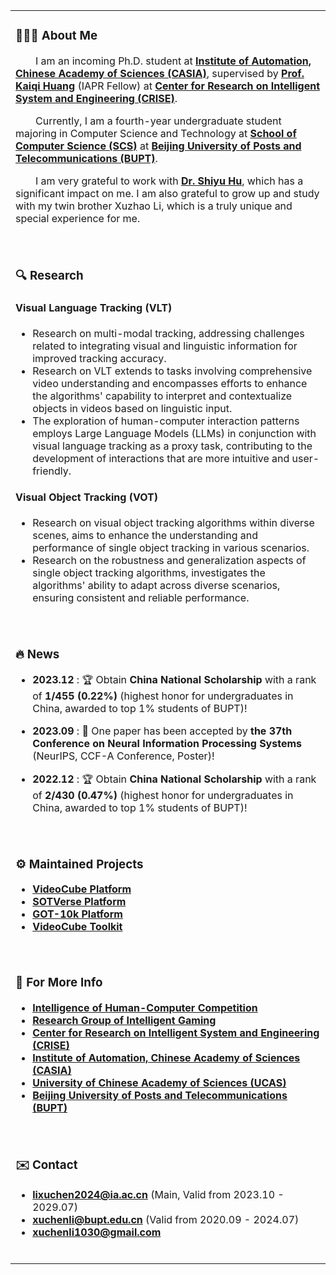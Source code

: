<table>

<tr><td>
  
### 👨🏻‍💻 About Me
<p>
  &emsp;&emsp;I am an incoming Ph.D. student at <b><a href="http://english.ia.cas.cn/"> Institute of Automation, Chinese Academy of Sciences (CASIA)</a></b>, supervised by <b><a href="https://people.ucas.ac.cn/~huangkaiqi?language=en">Prof. Kaiqi Huang</a></b> (IAPR Fellow) at <b><a href="http://www.crise.ia.ac.cn/">Center for Research on Intelligent System and Engineering (CRISE)</a></b>.
</p>
<p>
  &emsp;&emsp;Currently, I am a fourth-year undergraduate student majoring in Computer Science and Technology at <b><a href="https://scs.bupt.edu.cn/">School of Computer Science (SCS)</a></b> at <b><a href="https://www.bupt.edu.cn/">Beijing University of Posts and Telecommunications (BUPT)</a></b>.
</p>
<p>
  &emsp;&emsp;I am very grateful to work with <b><a href="https://huuuuusy.github.io/">Dr. Shiyu Hu</a></b>, which has a significant impact on me. I am also grateful to grow up and study with my twin brother Xuzhao Li, which is a truly unique and special experience for me.
</p>
<br>
</td></tr>

<tr><td>

### 🔍️ Research

#### Visual Language Tracking (VLT)

- Research on multi-modal tracking, addressing challenges related to integrating visual and linguistic information for improved tracking accuracy.
- Research on VLT extends to tasks involving comprehensive video understanding and encompasses efforts to enhance the algorithms' capability to interpret and contextualize objects in videos based on linguistic input.
- The exploration of human-computer interaction patterns employs Large Language Models (LLMs) in conjunction with visual language tracking as a proxy task, contributing to the development of interactions that are more intuitive and user-friendly.

#### Visual Object Tracking (VOT)

- Research on visual object tracking algorithms within diverse scenes, aims to enhance the understanding and performance of single object tracking in various scenarios.
- Research on the robustness and generalization aspects of single object tracking algorithms, investigates the algorithms' ability to adapt across diverse scenarios, ensuring consistent and reliable performance.

<br>
</td></tr>

<tr><td>
  
### 🔥 News

- **2023.12** : 🏆 Obtain **China National Scholarship** with a rank of **1/455 (0.22%)** (highest honor for undergraduates in China, awarded to top 1% students of BUPT)!
 
- **2023.09** : 📝 One paper has been accepted by **the 37th Conference on Neural Information Processing Systems** (NeurIPS, CCF-A Conference, Poster)!

- **2022.12** : 🏆 Obtain **China National Scholarship** with a rank of **2/430 (0.47%)** (highest honor for undergraduates in China, awarded to top 1% students of BUPT)!

<br>
</td></tr>

<tr><td>

### ⚙️ Maintained Projects

* **[VideoCube Platform](http://videocube.aitestunion.com/)** 
* **[SOTVerse Platform](http://metaverse.aitestunion.com/)**
* **[GOT-10k Platform](http://got-10k.aitestunion.com/)** 
* **[VideoCube Toolkit](https://github.com/huuuuusy/videocube-toolkit)**

<br>
</td></tr>

<tr><td>
  
### 🔗 For More Info

* **[Intelligence of Human-Computer Competition](http://turingai.ia.ac.cn/)**
* **[Research Group of Intelligent Gaming](http://www.ig.ia.ac.cn:81/)**
* **[Center for Research on Intelligent System and Engineering (CRISE)](http://www.crise.ia.ac.cn/)**
* **[Institute of Automation, Chinese Academy of Sciences (CASIA)](http://english.ia.cas.cn/)**
* **[University of Chinese Academy of Sciences (UCAS)](https://www.ucas.ac.cn/)**
* **[Beijing University of Posts and Telecommunications (BUPT)](https://www.bupt.edu.cn/)**

<br>
</td></tr>

<tr><td>
  
### ✉️ Contact

* **lixuchen2024@ia.ac.cn** (Main, Valid from 2023.10 - 2029.07)
* **xuchenli@bupt.edu.cn** (Valid from 2020.09 - 2024.07)
* **xuchenli1030@gmail.com**

<br>
</td></tr>
</table>
